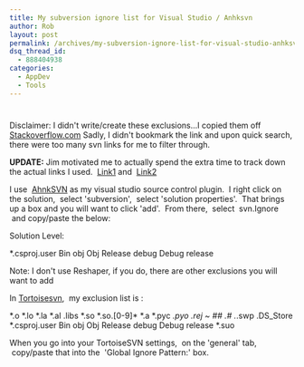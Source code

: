 ```yaml
---
title: My subversion ignore list for Visual Studio / Anhksvn
author: Rob
layout: post
permalink: /archives/my-subversion-ignore-list-for-visual-studio-anhksvn/
dsq_thread_id:
  - 888404938
categories:
  - AppDev
  - Tools
---
```

# 

Disclaimer: I didn't write/create these exclusions...I copied them off [Stackoverflow.com][1] Sadly, I didn't bookmark the link and upon quick search, there were too many svn links for me to filter through.

 [1]: http://stackoverflow.com "StackOverflow.com"

**UPDATE:** Jim motivated me to actually spend the extra time to track down the actual links I used.  [Link1][2] and  [Link2][3]

 [2]: http://stackoverflow.com/questions/85353/best-general-svn-ignore-pattern "Link1"
 [3]: http://stackoverflow.com/questions/4375971/tortoise-svn-global-ignore-pattern "Link2"

I use  [AhnkSVN][4] as my visual studio source control plugin.  I right click on the solution,  select 'subversion',  select 'solution properties'.  That brings up a box and you will want to click 'add'.  From there,  select  svn.Ignore  and copy/paste the below:

 [4]: http://ankhsvn.open.collab.net/ "AnkhSVN"

Solution Level:

*.csproj.user Bin obj Obj Release debug Debug release

Note: I don't use Reshaper, if you do, there are other exclusions you will want to add

In [Tortoisesvn][5],  my exclusion list is :

 [5]: http://tortoisesvn.tigris.org/ "TortoiseSVN"

*.o *.lo *.la *.al .libs *.so \*.so.[0-9]\* *.a *.pyc *.pyo *.rej *~ #*# .#* .*.swp .DS_Store *.csproj.user Bin obj Obj Release debug Debug release *.suo

When you go into your TortoiseSVN settings,  on the 'general' tab,  copy/paste that into the  'Global Ignore Pattern:' box.